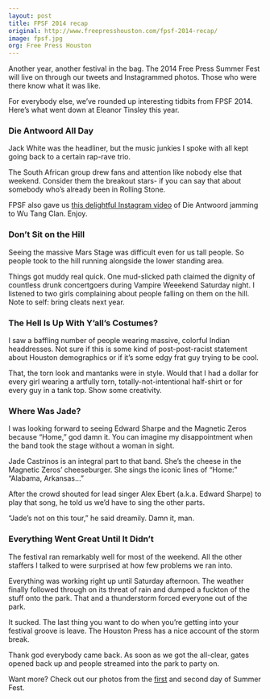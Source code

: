 ```yaml
---
layout: post
title: FPSF 2014 recap
original: http://www.freepresshouston.com/fpsf-2014-recap/
image: fpsf.jpg
org: Free Press Houston
---
```


Another year, another festival in the bag. The 2014 Free Press Summer Fest will live on through our tweets and Instagrammed photos. Those who were there know what it was like.

<!--break-->

For everybody else, we’ve rounded up interesting tidbits from FPSF 2014. Here’s what went down at Eleanor Tinsley this year.

### Die Antwoord All Day

Jack White was the headliner, but the music junkies I spoke with all kept going back to a certain rap-rave trio.

The South African group drew fans and attention like nobody else that weekend. Consider them the breakout stars- if you can say that about somebody who’s already been in Rolling Stone.

FPSF also gave us [this delightful Instagram video](http://instagram.com/p/oucpd-A1Ka/) of Die Antwoord jamming to Wu Tang Clan. Enjoy.

### Don’t Sit on the Hill

Seeing the massive Mars Stage was difficult even for us tall people. So people took to the hill running alongside the lower standing area.

Things got muddy real quick. One mud-slicked path claimed the dignity of countless drunk concertgoers during Vampire Weeekend Saturday night. I listened to two girls complaining about people falling on them on the hill. Note to self: bring cleats next year.

### The Hell Is Up With Y’all’s Costumes?

I saw a baffling number of people wearing massive, colorful Indian headdresses. Not sure if this is some kind of post-post-racist statement about Houston demographics or if it’s some edgy frat guy trying to be cool.

That, the torn look and mantanks were in style. Would that I had a dollar for every girl wearing a artfully torn, totally-not-intentional half-shirt or for every guy in a tank top. Show some creativity.

### Where Was Jade?

I was looking forward to seeing Edward Sharpe and the Magnetic Zeros because “Home,” god damn it. You can imagine my disappointment when the band took the stage without a woman in sight.

Jade Castrinos is an integral part to that band. She’s the cheese in the Magnetic Zeros’ cheeseburger. She sings the iconic lines of “Home:” “Alabama, Arkansas…”

After the crowd shouted for lead singer Alex Ebert (a.k.a. Edward Sharpe) to play that song, he told us we’d have to sing the other parts.

“Jade’s not on this tour,” he said dreamily. Damn it, man.

### Everything Went Great Until It Didn’t

The festival ran remarkably well for most of the weekend. All the other staffers I talked to were surprised at how few problems we ran into.

Everything was working right up until Saturday afternoon. The weather finally followed through on its threat of rain and dumped a fuckton of the stuff onto the park. That and a thunderstorm forced everyone out of the park.

It sucked. The last thing you want to do when you’re getting into your festival groove is leave. The Houston Press has a nice account of the storm break.

Thank god everybody came back. As soon as we got the all-clear, gates opened back up and people streamed into the park to party on.

Want more? Check out our photos from the [first](http://www.freepresshouston.com/fpsf-gallery-day-1/) and second day of Summer Fest. 